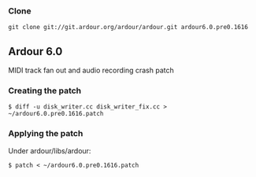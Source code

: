### Clone

``` 
git clone git://git.ardour.org/ardour/ardour.git ardour6.0.pre0.1616
```

## Ardour 6.0

MIDI track fan out and audio recording crash patch

### Creating the patch

```
$ diff -u disk_writer.cc disk_writer_fix.cc > ~/ardour6.0.pre0.1616.patch
```

### Applying the patch

Under ardour/libs/ardour:

```
$ patch < ~/ardour6.0.pre0.1616.patch
```
